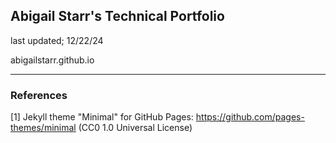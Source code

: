 ## Abigail Starr's Technical Portfolio
last updated; 12/22/24

abigailstarr.github.io
___

### References

[1] Jekyll theme "Minimal" for GitHub Pages: https://github.com/pages-themes/minimal (CC0 1.0 Universal License)
